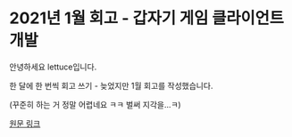 # 2021년 1월 회고 - 갑자기 게임 클라이언트 개발

안녕하세요 lettuce입니다.

한 달에 한 번씩 회고 쓰기 - 늦었지만 1월 회고를 작성했습니다.

(꾸준히 하는 거 정말 어렵네요 ㅋㅋ 벌써 지각을...ㅋ)

[원문 링크](https://www.notion.so/2021-1-dd0c8a53955b423ea945d906cf241918)
